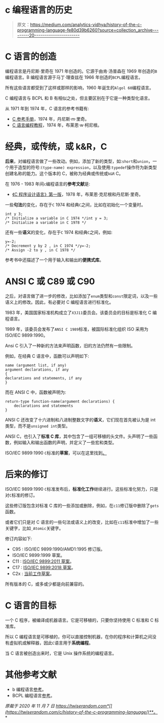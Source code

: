 # c 编程语言的历史

> 原文：<https://medium.com/analytics-vidhya/history-of-the-c-programming-language-fe80d39b6260?source=collection_archive---------20----------------------->

# C 语言的创造

编程语言是丹尼斯·里奇在 1971 年创造的。它源于由肯·汤普森在 1969 年创造的`B`编程语言。B 编程语言源于马丁·理查兹在 1966 年创造的`BCPL`编程语言。

所有这些语言都受到了这样或那样的影响，1960 年诞生的`Algol 60`编程语言。

C 编程语言与 BCPL 和 B 有相似之处，但主要区别在于它是一种类型化语言。

从 1971 年到 1974 年，C 语言的参考书籍有:

*   [C 参考手册](https://www.bell-labs.com/usr/dmr/www/cman.pdf)，1974 年，丹尼斯·m·里奇。
*   [C 语言编程教程](https://www.math.utah.edu/computing/compilers/c/Kernighan-CTutorial.pdf)，1974 年，布莱恩·w·柯尼根。

# 经典，或传统，或 k&R，C

**后来**，对编程语言做了一些改动。例如，添加了新的类型，如:`short`和`union`，一个用于造型的符号:`(type-name) expression`，以及使用:`typedef`操作符为新类型创建名称的能力。这个版本的 C，被称为经典或传统或`k&R` C。

在 1976 - 1983 年间`c`编程语言的**参考文献**是:

*   [《C 程序设计语言》第一版](https://archive.org/details/TheCProgrammingLanguageFirstEdition)，1978 年，布莱恩·克尼根和丹尼斯·里奇。

一些**句法**的变化，存在于`C` 1974 和经典`C`之间，比如在初始化一个变量时。

```
int y 3;
/* Initialize a variable in C 1974 */int y = 3;
/* Initialize a variable in C 1978 */
```

还有一些**语义**的变化，存在于`C` 1974 和经典`C`之间，例如:

```
y=-2; 
/* Decrement y by 2 , in C 1974 */y=-2;
/* Assign -2 to y , in C 1978 */
```

参考书中还描述了一个用于输入和输出的**便携式库**。

# ANSI C 或 C89 或 C90

之后，对语言做了进一步的修改，比如添加了`enum`类型和`const`限定词，以及一些语义上的修改。因此，有必要对 C 编程语言进行标准化。

1983 年，美国国家标准机构成立了`X3J11`委员会。该委员会的目标是标准化 C 编程语言。

1989 年，该委员会发布了`ANSI C 1989`标准，被国际标准化组织 ISO 采用为 ISO/IEC 9899:1990。

Ansi C 引入了一种新的方法来声明函数，旧的方法仍然有一些限制。

例如，在经典 C 语言中，函数可以声明如下:

```
name (argument list, if any)
argument declarations, if any
{
declarations and statements, if any
}
```

而在 ANSI C 中，函数被声明为:

```
return-type function-name(argument declarations) {
    declarations and statements
}
```

ANSI C 还改变了十六进制和八进制整数文字的**语义**，它们现在首先被认为是 int 类型，而不是`unsigned int`类型。

ANSI C，也引入了**标准 C 库**，其中包含了一组可移植的头文件。头声明了一些函数，例如输入和输出函数的声明，并定义了一些宏和类型。

ISO/IEC 9899:1990 `C`标准的**草案**，可以在这里找到[。](https://port70.net/~nsz/c/c89/c89-draft.html)

# 后来的修订

ISO/IEC 9899:1990 `C`标准发布后，**标准化工作**继续进行。这些标准化努力，只是对`C`标准的修订。

这些修订版包含对标准 C 库的一些添加或删除，例如，在`c11`修订版中删除了`gets`函数。

或者它们只是对 C 语言的一些句法或语义上的改变，比如在`c11`标准中增加了一些关键字，比如`_Atomic`关键字。

修订内容如下:

*   C95 : ISO/IEC 9899:1990/AMD1:1995 修订版。
*   ISO/IEC 9899:1999 草案。
*   C11 : [ISO/IEC 9899:2011 草案](http://www.open-std.org/jtc1/sc22/wg14/www/docs/n1570.pdf)。
*   C17 : [ISO/IEC 9899:2018 草案](http://www.open-std.org/jtc1/sc22/wg14/www/docs/n2310.pdf)。
*   C2x : [当前工作草案](http://www.open-std.org/jtc1/sc22/wg14/www/docs/n2573.pdf)。

所有版本的 C，或多或少都是向前兼容的。

# C 语言的目标

一个 C 程序，被编译成机器语言。它是可移植的，只要你坚持使用 C 标准和 C 标准库。

所以 C 编程语言是可移植的，你可以直接控制机器，在你的程序和计算机之间没有虚拟机或解释器，因此`C`语言用于**系统编程**。

当 C 语言被创造出来时，它是 Unix 操作系统的编程语言。

# 其他参考文献

*   b 编程语言[参考](https://www.bell-labs.com/usr/dmr/www/bintro.html)。
*   BCPL 编程语言[参考](https://www.bell-labs.com/usr/dmr/www/bcpl.html)。

*原载于 2020 年 11 月 7 日 https://twiserandom.com*[](https://twiserandom.com/c/history-of-the-c-programming-language/)**。**
